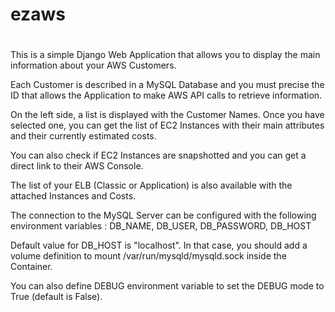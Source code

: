# ezaws  
# 

This is a simple Django Web Application that allows you to display
the main information about your AWS Customers.

Each Customer is described in a MySQL Database and you must precise
the ID that allows the Application to make AWS API calls to retrieve information.

On the left side, a list is displayed with the Customer Names. Once you have
selected one, you can get the list of EC2 Instances with their main attributes
and their currently estimated costs.

You can also check if EC2 Instances are snapshotted and you can get a direct link
to their AWS Console.

The list of your ELB (Classic or Application) is also available with the attached Instances and Costs.

The connection to the MySQL Server can be configured with the following environment variables :
    DB_NAME, DB_USER, DB_PASSWORD, DB_HOST

Default value for DB_HOST is "localhost". In that case, you should add a volume definition to mount /var/run/mysqld/mysqld.sock inside the Container.

You can also define DEBUG environment variable to set the DEBUG mode to True (default is False).

